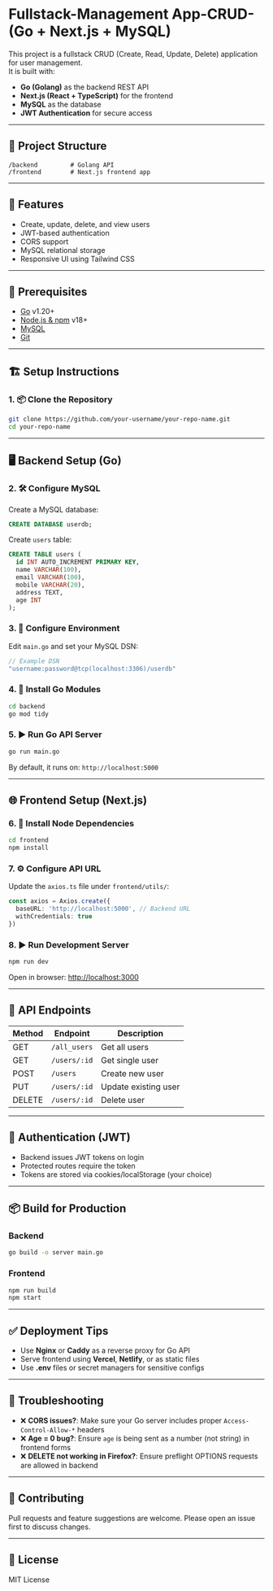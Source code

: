 # Fullstack-Management App-CRUD- (Go + Next.js + MySQL)


This project is a fullstack CRUD (Create, Read, Update, Delete) application for user management.  
It is built with:

- **Go (Golang)** as the backend REST API
- **Next.js (React + TypeScript)** for the frontend
- **MySQL** as the database
- **JWT Authentication** for secure access

---

## 📁 Project Structure

```
/backend         # Golang API
/frontend        # Next.js frontend app
```

---

## 🚀 Features

- Create, update, delete, and view users
- JWT-based authentication
- CORS support
- MySQL relational storage
- Responsive UI using Tailwind CSS

---

## 🧰 Prerequisites

- [Go](https://go.dev/doc/install) v1.20+
- [Node.js & npm](https://nodejs.org/) v18+
- [MySQL](https://www.mysql.com/)
- [Git](https://git-scm.com/)

---

## 🏗️ Setup Instructions

### 1. 📦 Clone the Repository

```bash
git clone https://github.com/your-username/your-repo-name.git
cd your-repo-name
```

---

## 🖥️ Backend Setup (Go)

### 2. 🛠️ Configure MySQL

Create a MySQL database:

```sql
CREATE DATABASE userdb;
```

Create `users` table:

```sql
CREATE TABLE users (
  id INT AUTO_INCREMENT PRIMARY KEY,
  name VARCHAR(100),
  email VARCHAR(100),
  mobile VARCHAR(20),
  address TEXT,
  age INT
);
```

### 3. 🔧 Configure Environment

Edit `main.go` and set your MySQL DSN:

```go
// Example DSN
"username:password@tcp(localhost:3306)/userdb"
```

### 4. 🧬 Install Go Modules

```bash
cd backend
go mod tidy
```

### 5. ▶️ Run Go API Server

```bash
go run main.go
```

By default, it runs on: `http://localhost:5000`

---

## 🌐 Frontend Setup (Next.js)

### 6. 📂 Install Node Dependencies

```bash
cd frontend
npm install
```

### 7. ⚙️ Configure API URL

Update the `axios.ts` file under `frontend/utils/`:

```ts
const axios = Axios.create({
  baseURL: 'http://localhost:5000', // Backend URL
  withCredentials: true
})
```

### 8. ▶️ Run Development Server

```bash
npm run dev
```

Open in browser: [http://localhost:3000](http://localhost:3000)

---

## 🧪 API Endpoints

| Method | Endpoint           | Description            |
|--------|--------------------|------------------------|
| GET    | `/all_users`       | Get all users          |
| GET    | `/users/:id`       | Get single user        |
| POST   | `/users`           | Create new user        |
| PUT    | `/users/:id`       | Update existing user   |
| DELETE | `/users/:id`       | Delete user            |

---

## 🔐 Authentication (JWT)

- Backend issues JWT tokens on login
- Protected routes require the token
- Tokens are stored via cookies/localStorage (your choice)

---

## 📦 Build for Production

### Backend

```bash
go build -o server main.go
```

### Frontend

```bash
npm run build
npm start
```

---

## ✅ Deployment Tips

- Use **Nginx** or **Caddy** as a reverse proxy for Go API
- Serve frontend using **Vercel**, **Netlify**, or as static files
- Use **.env** files or secret managers for sensitive configs

---

## 🧹 Troubleshooting

- ❌ **CORS issues?**: Make sure your Go server includes proper `Access-Control-Allow-*` headers
- ❌ **Age = 0 bug?**: Ensure `age` is being sent as a number (not string) in frontend forms
- ❌ **DELETE not working in Firefox?**: Ensure preflight OPTIONS requests are allowed in backend

---

## 🤝 Contributing

Pull requests and feature suggestions are welcome. Please open an issue first to discuss changes.

---

## 📝 License

MIT License
